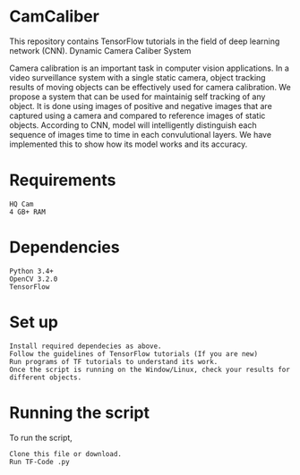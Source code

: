 # CamCaliber
This repository contains TensorFlow tutorials in the field of deep learning network (CNN).
Dynamic Camera Caliber System

Camera calibration is an important task in computer vision applications. In a video surveillance system with a single static camera, object tracking results of moving objects can be effectively used for camera calibration. We propose a system that can be used for maintainig self tracking of any object. It is done using images of positive and negative images that are captured using a camera and compared to reference images of static objects. According to CNN, model will intelligently distinguish each sequence of images time to time in each convulutional layers. We have implemented this to show how its model works and its accuracy.
# Requirements

    HQ Cam
    4 GB+ RAM
    
# Dependencies

    Python 3.4+
    OpenCV 3.2.0
    TensorFlow

# Set up

    Install required dependecies as above.
    Follow the guidelines of TensorFlow tutorials (If you are new)
    Run programs of TF tutorials to understand its work.
    Once the script is running on the Window/Linux, check your results for different objects.

# Running the script

To run the script,

    Clone this file or download.
    Run TF-Code .py
